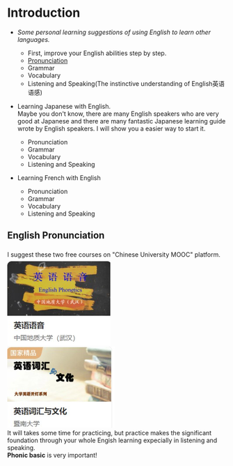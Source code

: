 # Introduction

- *Some personal learning suggestions of using English to learn other languages.*  
  
  - First, improve your English abilities step by step.
  - [Pronunciation](#EnglishPronunciation)
  - Grammar
  - Vocabulary
  - Listening and Speaking\(The instinctive understanding of English英语语感\)
  
- Learning Japanese with English.  
  Maybe you don't know, there are many English speakers who are very good at Japanese and there are many fantastic Japanese learning guide wrote by English speakers.  I will show you a easier way to start it.
  - Pronunciation
  - Grammar
  - Vocabulary
  - Listening and Speaking

- Learning French with English
  - Pronunciation
  - Grammar
  - Vocabulary
  - Listening and Speaking


## English Pronunciation

###
I suggest these two free courses on \"Chinese University MOOC\" platform.  
![English Phonics](/EnglishPhonics.jpg)  
![English Vocabulary and Culture](/EnglishVocabularyandCulture.jpg)  
It will takes some time for practicing, but practice makes the significant foundation through your whole Engish learning expecially in listening and speaking.  
**Phonic basic** is very important! 



